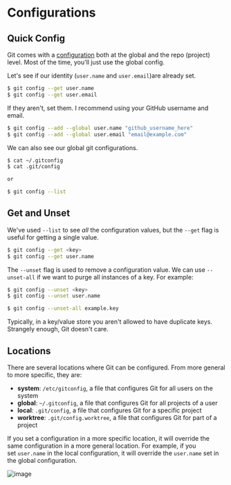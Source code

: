 # Configurations

## Quick Config

Git comes with a [configuration](https://git-scm.com/docs/git-config) both at the global and the repo (project) level. Most of the time, you'll just use the global config.

Let's see if our identity (`user.name` and `user.email`)are already set. 

```sh
$ git config --get user.name
$ git config --get user.email
```

If they aren't, set them. I recommend using your GitHub username and email.

```sh
$ git config --add --global user.name "github_username_here"
$ git config --add --global user.email "email@example.com"
```

We can also see our global git configurations.

```sh 
$ cat ~/.gitconfig
$ cat .git/config

or 

$ git config --list
```

## Get and Unset

We've used `--list` to see _all_ the configuration values, but the `--get` flag is useful for getting a single value.

```sh
$ git config --get <key>
$ git config --get user.name
```

The `--unset` flag is used to remove a configuration value. We can use `--unset-all` if we want to purge all instances of a key. For example:

```sh
$ git config --unset <key>
$ git config --unset user.name

$ git config --unset-all example.key
```

Typically, in a key/value store you aren't allowed to have duplicate keys. Strangely enough, Git doesn't care.

## Locations

There are several locations where Git can be configured. From more general to more specific, they are:

- **system**: `/etc/gitconfig`, a file that configures Git for all users on the system
- **global**: `~/.gitconfig`, a file that configures Git for all projects of a user
- **local**: `.git/config`, a file that configures Git for a specific project
- **worktree**: `.git/config.worktree`, a file that configures Git for part of a project

If you set a configuration in a more specific location, it will override the same configuration in a more general location. For example, if you set `user.name` in the local configuration, it will override the `user.name` set in the global configuration.

![image](https://github.com/user-attachments/assets/efca8f2f-9e8e-4a60-9420-fff4bd31da34)


